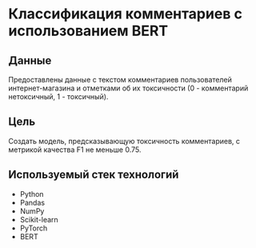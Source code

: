 # Классификация комментариев с использованием BERT

## Данные
Предоставлены данные с текстом комментариев пользователей интернет-магазина и отметками об их токсичности (0 - комментарий нетоксичный, 1 - токсичный).

## Цель
Создать модель, предсказывающую токсичность комментариев, с метрикой качества F1 не меньше 0.75.

## Используемый стек технологий
* Python 
* Pandas
* NumPy
* Scikit-learn
* PyTorch
* BERT

